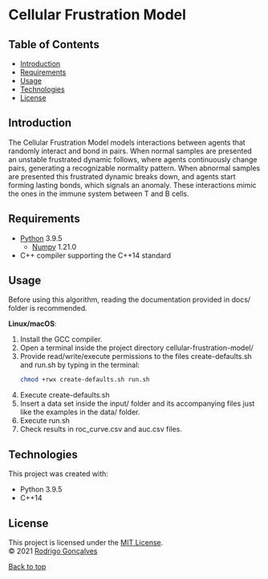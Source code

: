 # Cellular Frustration Model

## Table of Contents

* [Introduction](#introduction)
* [Requirements](#requirements)
* [Usage](#usage)
* [Technologies](#technologies)
* [License](#license)

## Introduction

The Cellular Frustration Model models interactions between agents that randomly interact and bond in pairs. When normal samples are presented an unstable frustrated dynamic follows, where agents continuously change pairs, generating a recognizable normality pattern. When abnormal samples are presented this frustrated dynamic breaks down, and agents start forming lasting bonds, which signals an anomaly. These interactions mimic the ones in the immune system between T and B cells.

## Requirements

- [Python](https://www.python.org/) 3.9.5
    - [Numpy](https://numpy.org/) 1.21.0
- C++ compiler supporting the C++14 standard

## Usage

Before using this algorithm, reading the documentation provided in docs/ folder is recommended.

**Linux/macOS**:
1. Install the GCC compiler.
2. Open a terminal inside the project directory cellular-frustration-model/
3. Provide read/write/execute permissions to the files create-defaults.sh and run.sh by typing in the terminal:
    ```bash
    chmod +rwx create-defaults.sh run.sh
    ```
4. Execute create-defaults.sh
5. Insert a data set inside the input/ folder and its accompanying files just like the examples in the data/ folder.
6. Execute run.sh
7. Check results in roc_curve.csv and auc.csv files.

## Technologies

This project was created with:
- Python 3.9.5
- C++14

## License

This project is licensed under the [MIT License](LICENSE).  
&copy; 2021 [Rodrigo Gonçalves](https://github.com/rfgon)

[Back to top](#cellular-frustration-model)
